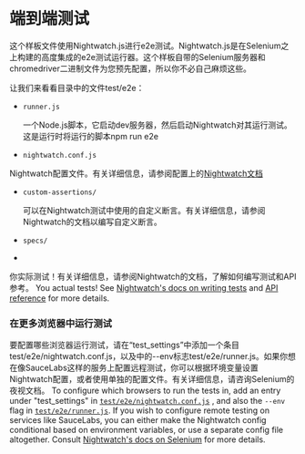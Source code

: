# 端到端测试


这个样板文件使用Nightwatch.js进行e2e测试。Nightwatch.js是在Selenium之上构建的高度集成的e2e测试运行器。这个样板自带的Selenium服务器和chromedriver二进制文件为您预先配置，所以你不必自己麻烦这些。

让我们来看看目录中的文件test/e2e：

- `runner.js`

  一个Node.js脚本，它启动dev服务器，然后启动Nightwatch对其运行测试。这是运行时将运行的脚本npm run e2e

- `nightwatch.conf.js`

 Nightwatch配置文件。有关详细信息，请参阅配置上的[Nightwatch文档](http://nightwatchjs.org/guide#settings-file) 

- `custom-assertions/`

  可以在Nightwatch测试中使用的自定义断言。有关详细信息，请参阅Nightwatch的文档以编写自定义断言。

- `specs/`
- 
你实际测试！有关详细信息，请参阅Nightwatch的文档，了解如何编写测试和API参考。
  You actual tests! See [Nightwatch's docs on writing tests](http://nightwatchjs.org/guide#writing-tests) and [API reference](http://nightwatchjs.org/api) for more details.

### 在更多浏览器中运行测试
要配置哪些浏览器运行测试，请在“test_settings”中添加一个条目test/e2e/nightwatch.conf.js，以及中的--env标志test/e2e/runner.js。如果你想在像SauceLabs这样的服务上配置远程测试，你可以根据环境变量设置Nightwatch配置，或者使用单独的配置文件。有关详细信息，请咨询Selenium的夜视文档。
To configure which browsers to run the tests in, add an entry under "test_settings" in [`test/e2e/nightwatch.conf.js`](https://github.com/vuejs-templates/webpack/blob/master/template/test/e2e/nightwatch.conf.js#L17-L39) , and also the `--env` flag in [`test/e2e/runner.js`](https://github.com/vuejs-templates/webpack/blob/master/template/test/e2e/runner.js#L15). If you wish to configure remote testing on services like SauceLabs, you can either make the Nightwatch config conditional based on environment variables, or use a separate config file altogether. Consult [Nightwatch's docs on Selenium](http://nightwatchjs.org/guide#selenium-settings) for more details.
